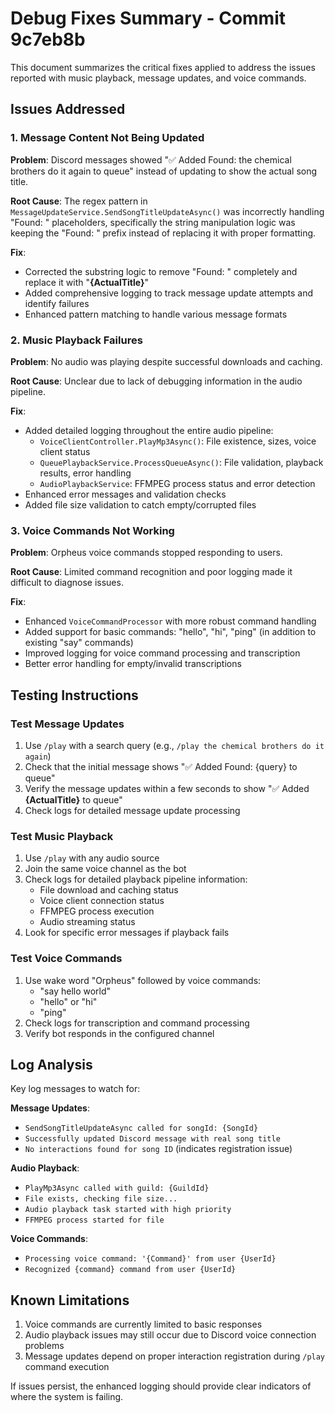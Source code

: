 # Debug Fixes Summary - Commit 9c7eb8b

This document summarizes the critical fixes applied to address the issues reported with music playback, message updates, and voice commands.

## Issues Addressed

### 1. Message Content Not Being Updated
**Problem**: Discord messages showed "✅ Added Found: the chemical brothers do it again to queue" instead of updating to show the actual song title.

**Root Cause**: The regex pattern in `MessageUpdateService.SendSongTitleUpdateAsync()` was incorrectly handling "Found: " placeholders, specifically the string manipulation logic was keeping the "Found: " prefix instead of replacing it with proper formatting.

**Fix**: 
- Corrected the substring logic to remove "Found: " completely and replace it with "**{ActualTitle}**"
- Added comprehensive logging to track message update attempts and identify failures
- Enhanced pattern matching to handle various message formats

### 2. Music Playback Failures
**Problem**: No audio was playing despite successful downloads and caching.

**Root Cause**: Unclear due to lack of debugging information in the audio pipeline.

**Fix**:
- Added detailed logging throughout the entire audio pipeline:
  - `VoiceClientController.PlayMp3Async()`: File existence, sizes, voice client status
  - `QueuePlaybackService.ProcessQueueAsync()`: File validation, playback results, error handling
  - `AudioPlaybackService`: FFMPEG process status and error detection
- Enhanced error messages and validation checks
- Added file size validation to catch empty/corrupted files

### 3. Voice Commands Not Working
**Problem**: Orpheus voice commands stopped responding to users.

**Root Cause**: Limited command recognition and poor logging made it difficult to diagnose issues.

**Fix**:
- Enhanced `VoiceCommandProcessor` with more robust command handling
- Added support for basic commands: "hello", "hi", "ping" (in addition to existing "say" commands)
- Improved logging for voice command processing and transcription
- Better error handling for empty/invalid transcriptions

## Testing Instructions

### Test Message Updates
1. Use `/play` with a search query (e.g., `/play the chemical brothers do it again`)
2. Check that the initial message shows "✅ Added Found: {query} to queue"
3. Verify the message updates within a few seconds to show "✅ Added **{ActualTitle}** to queue"
4. Check logs for detailed message update processing

### Test Music Playback
1. Use `/play` with any audio source
2. Join the same voice channel as the bot
3. Check logs for detailed playback pipeline information:
   - File download and caching status
   - Voice client connection status
   - FFMPEG process execution
   - Audio streaming status
4. Look for specific error messages if playback fails

### Test Voice Commands
1. Use wake word "Orpheus" followed by voice commands:
   - "say hello world"
   - "hello" or "hi"
   - "ping"
2. Check logs for transcription and command processing
3. Verify bot responds in the configured channel

## Log Analysis

Key log messages to watch for:

**Message Updates**:
- `SendSongTitleUpdateAsync called for songId: {SongId}`
- `Successfully updated Discord message with real song title`
- `No interactions found for song ID` (indicates registration issue)

**Audio Playback**:
- `PlayMp3Async called with guild: {GuildId}`
- `File exists, checking file size...`
- `Audio playback task started with high priority`
- `FFMPEG process started for file`

**Voice Commands**:
- `Processing voice command: '{Command}' from user {UserId}`
- `Recognized {command} command from user {UserId}`

## Known Limitations

1. Voice commands are currently limited to basic responses
2. Audio playback issues may still occur due to Discord voice connection problems
3. Message updates depend on proper interaction registration during `/play` command execution

If issues persist, the enhanced logging should provide clear indicators of where the system is failing.